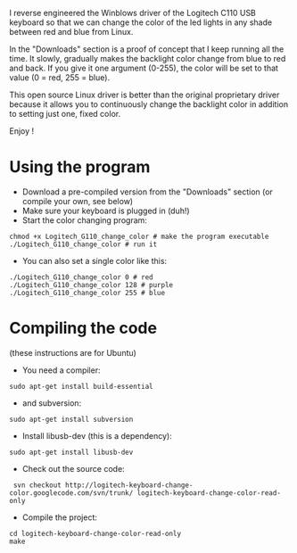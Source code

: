 I reverse engineered the Winblows driver of the Logitech C110 USB keyboard so that we can change the color of the led lights in any shade between red and blue from Linux.

In the "Downloads" section is a proof of concept that I keep running all the time. It slowly, gradually makes the backlight color change from blue to red and back. If you give it one argument (0-255), the color will be set to that value (0 = red, 255 = blue).

This open source Linux driver is better than the original proprietary driver because it allows you to continuously change the backlight color in addition to setting just one, fixed color.

Enjoy !

# Using the program #
  * Download a pre-compiled version from the "Downloads" section (or compile your own, see below)
  * Make sure your keyboard is plugged in (duh!)
  * Start the color changing program:
```
chmod +x Logitech_G110_change_color # make the program executable
./Logitech_G110_change_color # run it
```
  * You can also set a single color like this:
```
./Logitech_G110_change_color 0 # red
./Logitech_G110_change_color 128 # purple
./Logitech_G110_change_color 255 # blue
```

# Compiling the code #
(these instructions are for Ubuntu)

  * You need a compiler:
```
sudo apt-get install build-essential
```
  * and subversion:
```
sudo apt-get install subversion
```
  * Install libusb-dev (this is a dependency):
```
sudo apt-get install libusb-dev
```
  * Check out the source code:
```
 svn checkout http://logitech-keyboard-change-color.googlecode.com/svn/trunk/ logitech-keyboard-change-color-read-only
```
  * Compile the project:
```
cd logitech-keyboard-change-color-read-only
make
```